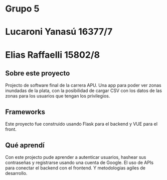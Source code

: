 # Grupo 5
# Lucaroni Yanasú 16377/7
# Elias Raffaelli 15802/8

## Sobre este proyecto
Projecto de software final de la carrera APU. Una app para poder ver zonas inundadas de la plata, con la posibilidad de cargar CSV con los datos de las zonas para los usuarios que tengan los privilegios.

## Frameworks
Este proyecto fue construido usando Flask para el backend y VUE para el front.

## Qué aprendí
Con este projecto pude aprender a autenticar usuarios, hashear sus contraseñas y registrarse usando una cuenta de Google. El uso de APIs para conectar el backend con el frontend. Y metodologias agiles de desarrollo. 
